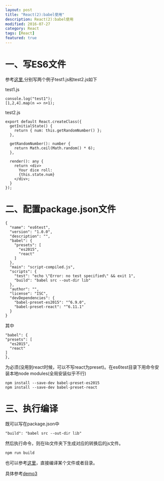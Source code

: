 ```yaml
---
layout: post
title: "React(2):babel使用"
description: React(2):babel使用
modified: 2016-07-27
category: React
tags: [React]
featured: true
---
```


# 一、写ES6文件

参考[这里](http://babeljs.io/),分别写两个例子test1.js和test2.js如下

test1.js

	console.log("test1");
	[1,2,4].map(n => n+1);

test2.js

	export default React.createClass({
	  getInitialState() {
	    return { num: this.getRandomNumber() };
	  },

	  getRandomNumber(): number {
	    return Math.ceil(Math.random() * 6);
	  },

	  render(): any {
	    return <div>
	      Your dice roll:
	      {this.state.num}
	    </div>;
	  }
	});

# 二、配置package.json文件

	{
	  "name": "es6test",
	  "version": "1.0.0",
	  "description": "",
	  "babel": {
	    "presets": [
	      "es2015",
	      "react"
	    ]
	  },
	  "main": "script-compiled.js",
	  "scripts": {
	    "test": "echo \"Error: no test specified\" && exit 1",
	    "build": "babel src --out-dir lib"
	  },
	  "author": "",
	  "license": "ISC",
	  "devDependencies": {
	    "babel-preset-es2015": "^6.9.0",
	    "babel-preset-react": "^6.11.1"
	  }
	}

其中

	"babel": {
	"presets": [
	  "es2015",
	  "react"
	]
	},

为必须(没用到react时候，可以不写react为preset)。在es6test目录下用命令安装本地node modules(全局安装似乎不行)

	npm install --save-dev babel-preset-es2015
	npm install --save-dev babel-preset-react

# 三、执行编译

既可以写在package.json中

	"build": "babel src --out-dir lib"

然后执行命令，则在lib文件夹下生成对应的转换后的js文件。

	npm run build

也可以参考[这里](http://babeljs.io/docs/usage/cli/)，直接编译某个文件或者目录。

具体参考[demo3](https://github.com/zhhgit/React-demos/tree/master/demo3-use%20babel)



